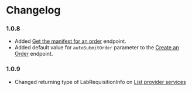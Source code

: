 # Changelog

### 1.0.8
- Added [Get the manifest for an order](/docs/dmi/api/operations/get-a-order-manifest) endpoint. 
- Added default value for `autoSubmitOrder` parameter to the [Create an Order](/docs/dmi/api/operations/create-a-order) endpoint.

### 1.0.9
- Changed returning type of LabRequisitionInfo on [List provider services](/docs/dmi/api/operations/list-provider-services)